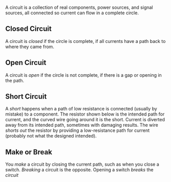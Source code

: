 A circuit is a collection of real components, power sources, and signal  sources, all connected so current can flow in a complete circle.
## Closed Circuit
A circuit is *closed* if the circle is complete, if all currents have a path back to where they came from.
## Open Circuit
A circuit is *open* if the circle is not complete, if there is a gap or opening in the path.
## Short Circuit
A *short* happens when a path of low resistance is connected (usually by mistake) to a component. The resistor shown below is the intended path for current, and the curved wire going around it is the short. Current is diverted away from its  intended path, sometimes with damaging results. The wire *shorts out* the resistor by providing a low-resistance path for current (probably not what the designed intended).
## Make or Break
You *make* a circuit by closing the current path, such as when you close a switch. *Breaking* a circuit is the opposite. Opening a switch *breaks* the *circuit*


